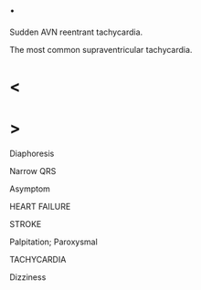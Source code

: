 # .

Sudden AVN reentrant tachycardia.

The most common supraventricular tachycardia.

# <

# >

Diaphoresis

Narrow QRS

Asymptom

HEART FAILURE

STROKE

Palpitation; Paroxysmal

TACHYCARDIA

Dizziness

